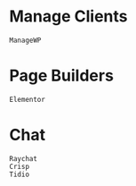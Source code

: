 # Manage Clients
```
ManageWP
```

# Page Builders
```
Elementor
```

# Chat
```
Raychat
Crisp
Tidio
```




